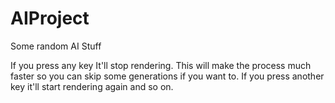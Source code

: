 # AIProject
Some random AI Stuff

If you press any key It'll stop rendering. This will make the process much faster so you can skip some generations if you want to. If you press another key it'll start rendering again and so on.

